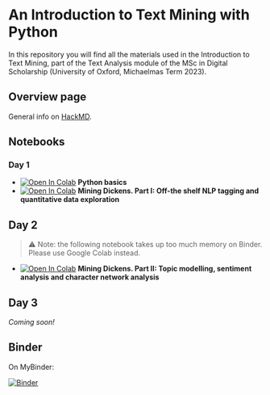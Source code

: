 # An Introduction to Text Mining with Python
In this repository you will find all the materials used in the Introduction to Text Mining, part of the Text Analysis module of the MSc in Digital Scholarship (University of Oxford, Michaelmas Term 2023).

## Overview page
General info on [HackMD](https://hackmd.io/@h7WQUmfIS3uo0vdpcyPkCQ/Hyiol3LZ6).

## Notebooks

### Day 1
- [![Open In Colab](https://colab.research.google.com/assets/colab-badge.svg)](https://colab.research.google.com/drive/1gq_UfONurd8am1RvLK56CSOp0ZloFn9S?usp=sharing) **Python basics**
- [![Open In Colab](https://colab.research.google.com/assets/colab-badge.svg)](https://colab.research.google.com/drive/1sk8zEJOj5v6qZ6xfcZIQd5bOcUxQBy4e?usp=sharing) **Mining Dickens. Part I: Off-the shelf NLP tagging and quantitative data exploration**

## Day 2
> :warning: Note: the following notebook takes up too much memory on Binder. Please use Google Colab instead.

- [![Open In Colab](https://colab.research.google.com/assets/colab-badge.svg)](https://colab.research.google.com/drive/1vqtagEYbCg-_edI9oSlj5VdZUsZ-kPCc?usp=sharing) **Mining Dickens. Part II: Topic modelling, sentiment analysis and character network analysis**

## Day 3
_Coming soon!_

## Binder
On MyBinder:

[![Binder](https://mybinder.org/badge_logo.svg)](https://mybinder.org/v2/gh/npedrazzini/oxford-text-mining/HEAD)
